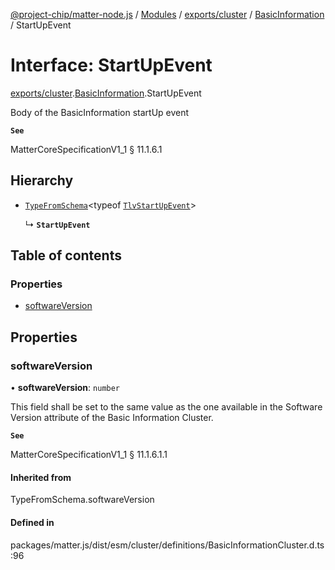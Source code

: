 [@project-chip/matter-node.js](../README.md) / [Modules](../modules.md) / [exports/cluster](../modules/exports_cluster.md) / [BasicInformation](../modules/exports_cluster.BasicInformation.md) / StartUpEvent

# Interface: StartUpEvent

[exports/cluster](../modules/exports_cluster.md).[BasicInformation](../modules/exports_cluster.BasicInformation.md).StartUpEvent

Body of the BasicInformation startUp event

**`See`**

MatterCoreSpecificationV1_1 § 11.1.6.1

## Hierarchy

- [`TypeFromSchema`](../modules/exports_tlv.md#typefromschema)\<typeof [`TlvStartUpEvent`](../modules/exports_cluster.BasicInformation.md#tlvstartupevent)\>

  ↳ **`StartUpEvent`**

## Table of contents

### Properties

- [softwareVersion](exports_cluster.BasicInformation.StartUpEvent.md#softwareversion)

## Properties

### softwareVersion

• **softwareVersion**: `number`

This field shall be set to the same value as the one available in the Software Version attribute of the
Basic Information Cluster.

**`See`**

MatterCoreSpecificationV1_1 § 11.1.6.1.1

#### Inherited from

TypeFromSchema.softwareVersion

#### Defined in

packages/matter.js/dist/esm/cluster/definitions/BasicInformationCluster.d.ts:96
